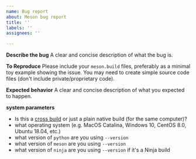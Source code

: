 ```yaml
---
name: Bug report
about: Meson bug report
title: ''
labels: ''
assignees: ''

---
```


**Describe the bug**
A clear and concise description of what the bug is.

**To Reproduce**
Please include your `meson.build` files, preferably as a minimal toy example showing the issue.
You may need to create simple source code files (don't include private/proprietary code).

**Expected behavior**
A clear and concise description of what you expected to happen.

**system parameters**
* Is this a [cross build](https://mesonbuild.com/Cross-compilation.html) or just a plain native build (for the same computer)?
* what operating system (e.g. MacOS Catalina, Windows 10, CentOS 8.0, Ubuntu 18.04, etc.)
* what version of `python` are you using `--version`
* what version of `meson` are you using `--version`
* what version of `ninja` are you using `--version` if it's a Ninja build
